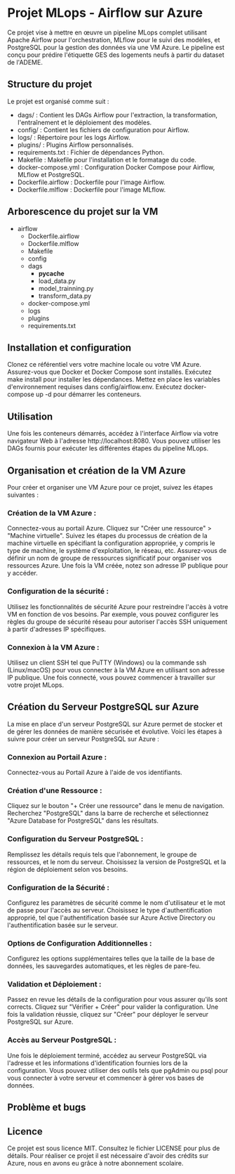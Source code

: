 # Projet MLops - Airflow sur Azure
Ce projet vise à mettre en œuvre un pipeline MLops complet utilisant Apache Airflow pour l'orchestration, MLflow pour le suivi des modèles, et PostgreSQL pour la gestion des données via une VM Azure. Le pipeline est conçu pour prédire l'étiquette GES des logements neufs à partir du dataset de l'ADEME.

## Structure du projet
Le projet est organisé comme suit :

- dags/ : Contient les DAGs Airflow pour l'extraction, la transformation, l'entraînement et le déploiement des modèles.
- config/ : Contient les fichiers de configuration pour Airflow.
- logs/ : Répertoire pour les logs Airflow.
- plugins/ : Plugins Airflow personnalisés.
- requirements.txt : Fichier de dépendances Python.
- Makefile : Makefile pour l'installation et le formatage du code.
- docker-compose.yml : Configuration Docker Compose pour Airflow, MLflow et PostgreSQL.
- Dockerfile.airflow : Dockerfile pour l'image Airflow.
- Dockerfile.mlflow : Dockerfile pour l'image MLflow.

## Arborescence du projet sur la VM

- airflow
  - Dockerfile.airflow
  - Dockerfile.mlflow
  - Makefile
  - config
  - dags
    - __pycache__
    - load_data.py
    - model_trainning.py
    - transform_data.py
  - docker-compose.yml
  - logs
  - plugins
  - requirements.txt

## Installation et configuration
Clonez ce référentiel vers votre machine locale ou votre VM Azure.
Assurez-vous que Docker et Docker Compose sont installés.
Exécutez make install pour installer les dépendances.
Mettez en place les variables d'environnement requises dans config/airflow.env.
Exécutez docker-compose up -d pour démarrer les conteneurs.

## Utilisation
Une fois les conteneurs démarrés, accédez à l'interface Airflow via votre navigateur Web à l'adresse http://localhost:8080. Vous pouvez utiliser les DAGs fournis pour exécuter les différentes étapes du pipeline MLops.

## Organisation et création de la VM Azure
Pour créer et organiser une VM Azure pour ce projet, suivez les étapes suivantes :

### Création de la VM Azure :

Connectez-vous au portail Azure.
Cliquez sur "Créer une ressource" > "Machine virtuelle".
Suivez les étapes du processus de création de la machine virtuelle en spécifiant la configuration appropriée, y compris le type de machine, le système d'exploitation, le réseau, etc.
Assurez-vous de définir un nom de groupe de ressources significatif pour organiser vos ressources Azure.
Une fois la VM créée, notez son adresse IP publique pour y accéder.

### Configuration de la sécurité :

Utilisez les fonctionnalités de sécurité Azure pour restreindre l'accès à votre VM en fonction de vos besoins. Par exemple, vous pouvez configurer les règles du groupe de sécurité réseau pour autoriser l'accès SSH uniquement à partir d'adresses IP spécifiques.

### Connexion à la VM Azure :

Utilisez un client SSH tel que PuTTY (Windows) ou la commande ssh (Linux/macOS) pour vous connecter à la VM Azure en utilisant son adresse IP publique.
Une fois connecté, vous pouvez commencer à travailler sur votre projet MLops.

## Création du Serveur PostgreSQL sur Azure
La mise en place d'un serveur PostgreSQL sur Azure permet de stocker et de gérer les données de manière sécurisée et évolutive. Voici les étapes à suivre pour créer un serveur PostgreSQL sur Azure :

### Connexion au Portail Azure :

Connectez-vous au Portail Azure à l'aide de vos identifiants.

### Création d'une Ressource :

Cliquez sur le bouton "+ Créer une ressource" dans le menu de navigation.
Recherchez "PostgreSQL" dans la barre de recherche et sélectionnez "Azure Database for PostgreSQL" dans les résultats.

### Configuration du Serveur PostgreSQL :

Remplissez les détails requis tels que l'abonnement, le groupe de ressources, et le nom du serveur.
Choisissez la version de PostgreSQL et la région de déploiement selon vos besoins.

### Configuration de la Sécurité :

Configurez les paramètres de sécurité comme le nom d'utilisateur et le mot de passe pour l'accès au serveur.
Choisissez le type d'authentification approprié, tel que l'authentification basée sur Azure Active Directory ou l'authentification basée sur le serveur.

### Options de Configuration Additionnelles :

Configurez les options supplémentaires telles que la taille de la base de données, les sauvegardes automatiques, et les règles de pare-feu.

### Validation et Déploiement :

Passez en revue les détails de la configuration pour vous assurer qu'ils sont corrects.
Cliquez sur "Vérifier + Créer" pour valider la configuration.
Une fois la validation réussie, cliquez sur "Créer" pour déployer le serveur PostgreSQL sur Azure.

### Accès au Serveur PostgreSQL :

Une fois le déploiement terminé, accédez au serveur PostgreSQL via l'adresse et les informations d'identification fournies lors de la configuration.
Vous pouvez utiliser des outils tels que pgAdmin ou psql pour vous connecter à votre serveur et commencer à gérer vos bases de données.

## Problème et bugs


## Licence
Ce projet est sous licence MIT. Consultez le fichier LICENSE pour plus de détails. Pour réaliser ce projet il est nécessaire d'avoir des crédits sur Azure, nous en avons eu grâce à notre abonnement scolaire.
